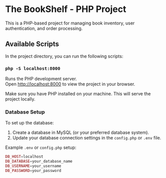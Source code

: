 # The BookShelf - PHP Project

This is a PHP-based project for managing book inventory, user authentication, and order processing.

## Available Scripts

In the project directory, you can run the following scripts:

### `php -S localhost:8000`

Runs the PHP development server.\
Open [http://localhost:8000](http://localhost:8000) to view the project in your browser.

Make sure you have PHP installed on your machine. This will serve the project locally.

### Database Setup

To set up the database:

1. Create a database in MySQL (or your preferred database system).
2. Update your database connection settings in the `config.php` or `.env` file.

Example `.env` or `config.php` setup:

```php
DB_HOST=localhost
DB_DATABASE=your_database_name
DB_USERNAME=your_username
DB_PASSWORD=your_password
